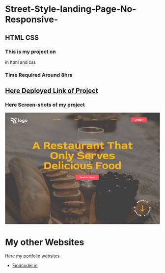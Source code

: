 # Street-Style-landing-Page-No-Responsive- 
## **HTML** **CSS**

### This is my project on 
in html and css

### Time Required Around **8hrs**

## [ Here Deployed Link of Project]()

### Here **Screen-shots** of my project

![Screen-shots](Project2.png)

# My other Websites

Here my portfolio websites 

- [Findcoder.in](https://www.findcoder.io/u/raavan)
